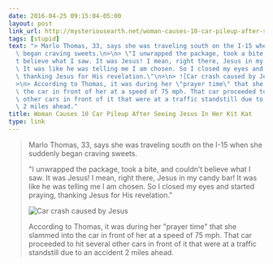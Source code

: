 ```yaml
---
date: 2016-04-25 09:15:04-05:00
layout: post
link_url: http://mysteriousearth.net/woman-causes-10-car-pileup-after-seeing-jesus-in-her-kit-kat-candy-bar/
tags: [stupid]
text: "> Marlo Thomas, 33, says she was traveling south on the I-15 when she suddenly\
  \ began craving sweets.\n>\n> \"I unwrapped the package, took a bite, and couldn\u2019\
  t believe what I saw. It was Jesus! I mean, right there, Jesus in my candy bar!\
  \ It was like he was telling me I am chosen. So I closed my eyes and started praying,\
  \ thanking Jesus for His revelation.\"\n>\n> ![Car crash caused by Jesus](http://mysteriousearth.net/wp-content/uploads/2016/04/KIT-KAT.jpg)\n\
  >\n> According to Thomas, it was during her \"prayer time\" that she slammed into\
  \ the car in front of her at a speed of 75 mph. That car proceeded to hit several\
  \ other cars in front of it that were at a traffic standstill due to an accident\
  \ 2 miles ahead."
title: Woman Causes 10 Car Pileup After Seeing Jesus In Her Kit Kat
type: link
---
```

> Marlo Thomas, 33, says she was traveling south on the I-15 when she suddenly began craving sweets.
>
> "I unwrapped the package, took a bite, and couldn’t believe what I saw. It was Jesus! I mean, right there, Jesus in my candy bar! It was like he was telling me I am chosen. So I closed my eyes and started praying, thanking Jesus for His revelation."
>
> ![Car crash caused by Jesus](http://mysteriousearth.net/wp-content/uploads/2016/04/KIT-KAT.jpg)
>
> According to Thomas, it was during her "prayer time" that she slammed into the car in front of her at a speed of 75 mph. That car proceeded to hit several other cars in front of it that were at a traffic standstill due to an accident 2 miles ahead.